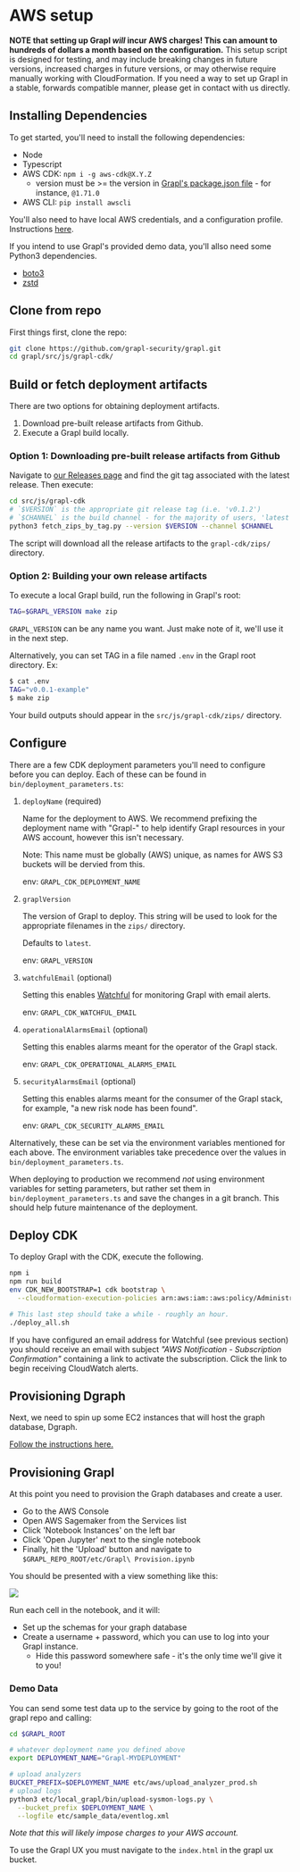 # AWS setup
**NOTE that setting up Grapl *will* incur AWS charges! This can amount to hundreds of dollars a month based on the configuration.**
This setup script is designed for testing, and may include breaking changes in future versions, increased charges in future versions, or may otherwise require manually working with CloudFormation. 
If you need a way to set up Grapl in a stable, forwards compatible manner, please get in contact with us directly.

## Installing Dependencies
To get started, you'll need to install the following dependencies:

- Node
- Typescript
- AWS CDK: `npm i -g aws-cdk@X.Y.Z` 
  - version must be >= the version in [Grapl's package.json file](https://github.com/grapl-security/grapl/blob/master/src/js/grapl-cdk/package.json) - for instance, `@1.71.0`
- AWS CLI: `pip install awscli`

You'll also need to have local AWS credentials, and a configuration profile. Instructions [here](https://docs.aws.amazon.com/cli/latest/userguide/cli-chap-configure.html).

If you intend to use Grapl's provided demo data, you'll allso need some Python3 dependencies.
- [boto3](https://github.com/boto/boto3)
- [zstd](https://pypi.org/project/zstd/)


## Clone from repo
First things first, clone the repo:
```bash
git clone https://github.com/grapl-security/grapl.git
cd grapl/src/js/grapl-cdk/
```

## Build or fetch deployment artifacts
There are two options for obtaining deployment artifacts.
1. Download pre-built release artifacts from Github.
2. Execute a Grapl build locally. 

### Option 1: Downloading pre-built release artifacts from Github

Navigate to [our Releases page](https://github.com/grapl-security/grapl/releases) and find
the git tag associated with the latest release. Then execute:
```bash
cd src/js/grapl-cdk 
# `$VERSION` is the appropriate git release tag (i.e. 'v0.1.2')
# `$CHANNEL` is the build channel - for the majority of users, 'latest'.
python3 fetch_zips_by_tag.py --version $VERSION --channel $CHANNEL
```
The script will download all the release artifacts to the `grapl-cdk/zips/` directory.

### Option 2: Building your own release artifacts

To execute a local Grapl build, run the following in Grapl's root:

```bash
TAG=$GRAPL_VERSION make zip
```

`GRAPL_VERSION` can be any name you want. Just make note of it, we'll
use it in the next step.

Alternatively, you can set TAG in a file named `.env` in the Grapl root directory. Ex:

```bash
$ cat .env
TAG="v0.0.1-example"
$ make zip
```

Your build outputs should appear in the `src/js/grapl-cdk/zips/` directory.

## Configure
There are a few CDK deployment parameters you'll need to configure before you can deploy. 
Each of these can be found in `bin/deployment_parameters.ts`:

1. `deployName` (required)

    Name for the deployment to AWS. We recommend prefixing the
    deployment name with "Grapl-" to help identify Grapl resources in
    your AWS account, however this isn't necessary.

    Note: This name must be globally (AWS) unique, as names for AWS S3
    buckets will be dervied from this.

    env: `GRAPL_CDK_DEPLOYMENT_NAME`

2. `graplVersion`

    The version of Grapl to deploy. This string will be used to look
    for the appropriate filenames in the `zips/` directory.

    Defaults to `latest`.

    env: `GRAPL_VERSION`

3. `watchfulEmail` (optional)

    Setting this enables [Watchful](https://github.com/eladb/cdk-watchful) for
    monitoring Grapl with email alerts.

    env: `GRAPL_CDK_WATCHFUL_EMAIL`

4. `operationalAlarmsEmail` (optional)

    Setting this enables alarms meant for the operator of the Grapl stack.

    env: `GRAPL_CDK_OPERATIONAL_ALARMS_EMAIL`

5. `securityAlarmsEmail` (optional)

    Setting this enables alarms meant for the consumer of the Grapl
    stack, for example, "a new risk node has been found".

    env: `GRAPL_CDK_SECURITY_ALARMS_EMAIL`

Alternatively, these can be set via the environment variables
mentioned for each above. The environment variables take precedence
over the values in `bin/deployment_parameters.ts`.

When deploying to production we recommend *not* using environment
variables for setting parameters, but rather set them in
`bin/deployment_parameters.ts` and save the changes in a git
branch. This should help future maintenance of the deployment.

## Deploy CDK
To deploy Grapl with the CDK, execute the following.

```bash
npm i
npm run build
env CDK_NEW_BOOTSTRAP=1 cdk bootstrap \
  --cloudformation-execution-policies arn:aws:iam::aws:policy/AdministratorAccess

# This last step should take a while - roughly an hour.
./deploy_all.sh
```

If you have configured an email address for Watchful (see previous
section) you should receive an email with subject *"AWS Notification -
Subscription Confirmation"* containing a link to activate the
subscription. Click the link to begin receiving CloudWatch alerts.

## Provisioning Dgraph
Next, we need to spin up some EC2 instances that will host the graph database, Dgraph.

[Follow the instructions here.](./dgraph_provision)

## Provisioning Grapl
At this point you need to provision the Graph databases and create a user. 
- Go to the AWS Console
- Open AWS Sagemaker from the Services list
- Click 'Notebook Instances' on the left bar
- Click 'Open Jupyter' next to the single notebook
- Finally, hit the 'Upload' button and navigate to `$GRAPL_REPO_ROOT/etc/Grapl\ Provision.ipynb`

You should be presented with a view something like this:

![](https://s3.amazonaws.com/media-p.slid.es/uploads/650602/images/6396963/Screenshot_from_2019-07-27_22-27-35.png)


Run each cell in the notebook, and it will:
* Set up the schemas for your graph database
* Create a username + password, which you can use to log into your Grapl instance.
  * Hide this password somewhere safe - it's the only time we'll give it to you!

### Demo Data
You can send some test data up to the service by going to the root of the grapl repo and calling:
```bash
cd $GRAPL_ROOT

# whatever deployment name you defined above
export DEPLOYMENT_NAME="Grapl-MYDEPLOYMENT"

# upload analyzers
BUCKET_PREFIX=$DEPLOYMENT_NAME etc/aws/upload_analyzer_prod.sh
# upload logs
python3 etc/local_grapl/bin/upload-sysmon-logs.py \
  --bucket_prefix $DEPLOYMENT_NAME \
  --logfile etc/sample_data/eventlog.xml 
```

*Note that this will likely impose charges to your AWS account.*

To use the Grapl UX you must navigate to the `index.html` in the grapl ux bucket.
